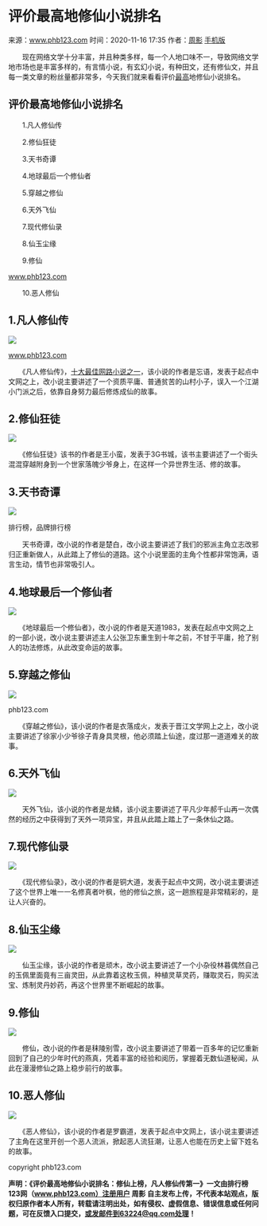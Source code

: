# 评价最高地修仙小说排名
来源：www.phb123.com 时间：2020-11-16 17:35 作者：[周影](https://www.phb123.com/phb_home/55.html "周影") [手机版](https://web.phb123.com/shenghuo/shuji/45915.html)

　　现在网络文学十分丰富，并且种类多样，每一个人地口味不一，导致网络文学地市场也是丰富多样的，有言情小说，有玄幻小说，有种田文，还有修仙文，并且每一类文章的粉丝量都非常多，今天我们就来看看评价[最高](https://www.phb123.com/shijiezhizui/zhongguo/17601.html)地修仙小说排名。

评价最高地修仙小说排名
-----------

　　1.凡人修仙传

　　2.修仙狂徒

　　3.天书奇谭

　　4.地球最后一个修仙者

　　5.穿越之修仙

　　6.天外飞仙

　　7.现代修仙录

　　8.仙玉尘缘

　　9.修仙

www.phb123.com

　　10.恶人修仙

1.凡人修仙传
-------

![](_assets/55-2011161I422.png)

www.phb123.com

　　《凡人修仙传》，[十大最佳网路小说之一](https://www.phb123.com/shenghuo/shuji/45903.html)，该小说的作者是忘语，发表于起点中文网之上，改小说主要讲述了一个资质平庸、普通贫苦的山村小子，误入一个江湖小门派之后，依靠自身努力最后修炼成仙的故事。

2.修仙狂徒
------

![](_assets/55-2011161I423.png)

　　《修仙狂徒》该书的作者是王小蛮，发表于3G书城，该书主要讲述了一个街头混混穿越附身到一个世家落魄少爷身上，在这样一个异世界生活、修的故事。

3.天书奇谭
------

![](_assets/55-2011161I423-50.png)

排行榜，品牌排行榜

　　天书奇谭，改小说的作者是楚白，改小说主要讲述了我们的邪派主角立志改邪归正重新做人，从此踏上了修仙的道路。这个小说里面的主角个性都非常饱满，语言生动，情节也非常吸引人。

4.地球最后一个修仙者
-----------

![](_assets/55-2011161I424.png)

　　《地球最后一个修仙者》，改小说的作者是天道1983，发表在起点中文网之上的一部小说，改小说主要讲述主人公张卫东重生到十年之前，不甘于平庸，抢了别人的功法修炼，从此改变命运的故事。

5.穿越之修仙
-------

![](_assets/55-2011161I424-50.png)

phb123.com

　　《穿越之修仙》，该小说的作者是衣落成火，发表于晋江文学网上之上，改小说主要讲述了徐家小少爷徐子青身具灵根，他必须踏上仙途，度过那一道道难关的故事。

6.天外飞仙
------

![](_assets/55-2011161I432-51.png)

　　天外飞仙，该小说的作者是龙鳞，该小说主要讲述了平凡少年郝千山再一次偶然的经历之中获得到了天外一项异宝，并且从此踏上踏上了一条休仙之路。

7.现代修仙录
-------

![](_assets/55-2011161I424-51.png)

　　《现代修仙录》，改小说的作者是铜大道，发表于起点中文网，改小说主要讲述了这个世界上唯一一名修真者叶枫，他的修仙之旅，这一趟旅程是非常精彩的，是让人兴奋的。

8.仙玉尘缘
------

![](_assets/55-2011161I432.png)

　　仙玉尘缘，该小说的作者是顽木，改小说主要讲述了一个小杂役林暮偶然自己的玉佩里面竟有三亩灵田，从此靠着这枚玉佩，种植灵草灵药，赚取灵石，购买法宝、炼制灵丹妙药，再这个世界里不断崛起的故事。

9.修仙
----

![](_assets/55-2011161I432-50.png)

　　修仙，改小说的作者是秣陵别雪，改小说主要讲述了带着一百多年的记忆重新回到了自己的少年时代的燕真，凭着丰富的经验和阅历，掌握着无数仙道秘闻，从此在漫漫修仙之路上稳步前行的故事。

10.恶人修仙
-------

![](_assets/55-2011161I432-52.png)

　　《恶人修仙》，该小说的作者是罗霸道，发表于起点中文网上，该小说主要讲述了主角在这里开创一个恶人流派，掀起恶人流狂潮，让恶人也能在历史上留下姓名的故事。

copyright phb123.com

**声明：《评价最高地修仙小说排名：修仙上榜，凡人修仙传第一》一文由排行榜123网（www.phb123.com）注册用户 周影 自主发布上传，不代表本站观点，版权归原作者本人所有，转载请注明出处，如有侵权、虚假信息、错误信息或任何问题，可在反馈入口提交，或发邮件到63224@qq.com处理！**
